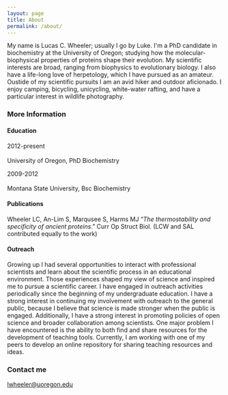 ```yaml
---
layout: page
title: About
permalink: /about/
---
```


My name is Lucas C. Wheeler; usually I go by Luke. I'm a PhD candidate in biochemistry 
at the University of Oregon; studying how the molecular-biophysical properties of proteins
shape their evolution. My scientific interests are broad, ranging from biophysics to 
evolutionary biology. I also have a life-long love of herpetology, which I have pursued
as an amateur. Oustide of my scientific pursuits I am an avid hiker and outdoor aficionado. 
I enjoy camping, bicycling, unicycling, white-water rafting, and have a particular interest
in wildlife photography. 

### More Information

#### Education 

2012-present<br><br>University of Oregon, PhD Biochemistry 

2009-2012<br><br>Montana State University, Bsc Biochemistry 

#### Publications

Wheeler LC, An-Lim S, Marqusee S, Harms MJ “*The thermostability and specificity of ancient 
proteins*.” Curr Op Struct Biol. (LCW and SAL contributed equally to the work)

#### Outreach

Growing up I had several opportunities to interact with professional scientists and learn about 
the scientific process in an educational environment. Those experiences shaped my view of science 
and inspired me to pursue a scientific career. I have engaged in outreach activities periodically 
since the beginning of my undergraduate education. I have a strong interest in continuing my involvement 
with outreach to the general public, because I believe that science is made stronger when the public 
is engaged. Additionally, I have a strong interest in promoting policies of open science and broader 
collaboration among scientists. One major problem I have encountered is the ability to both find 
and share resources for the development of teaching tools. Currently, I am working with one 
of my peers to develop an online repository for sharing teaching resources and ideas. 

### Contact me

[lwheeler@uoregon.edu](mailto:email@domain.com)
